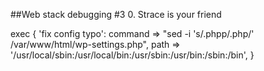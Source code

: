 ##Web stack debugging #3
0. Strace is your friend

exec { 'fix config typo':
  command => "sed -i 's/.phpp/.php/' /var/www/html/wp-settings.php",
  path    => '/usr/local/sbin:/usr/local/bin:/usr/sbin:/usr/bin:/sbin:/bin',
}
